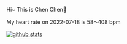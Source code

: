 Hi~ This is Chen Chen👋

My heart rate on 2022-07-18 is 58～108 bpm 

[![github stats](https://github-readme-stats.vercel.app/api?username=z1cheng&show_icons=true&theme=default)](https://github.com/anuraghazra/github-readme-stats)
